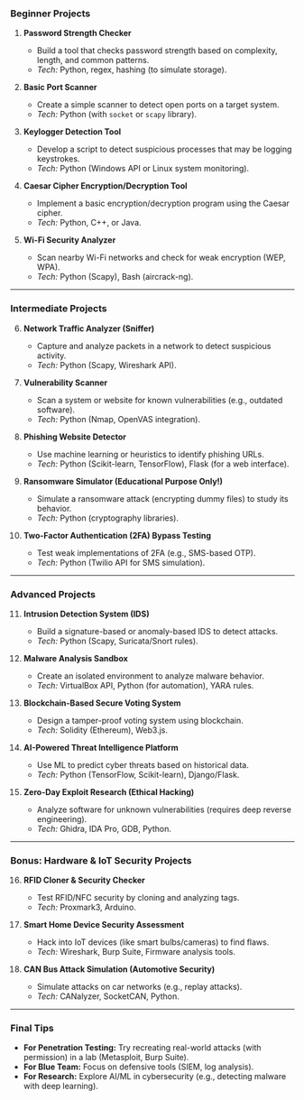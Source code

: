 ### **Beginner Projects**
1. **Password Strength Checker**  
   - Build a tool that checks password strength based on complexity, length, and common patterns.
   - *Tech:* Python, regex, hashing (to simulate storage).

2. **Basic Port Scanner**  
   - Create a simple scanner to detect open ports on a target system.
   - *Tech:* Python (with `socket` or `scapy` library).

3. **Keylogger Detection Tool**  
   - Develop a script to detect suspicious processes that may be logging keystrokes.
   - *Tech:* Python (Windows API or Linux system monitoring).

4. **Caesar Cipher Encryption/Decryption Tool**  
   - Implement a basic encryption/decryption program using the Caesar cipher.
   - *Tech:* Python, C++, or Java.

5. **Wi-Fi Security Analyzer**  
   - Scan nearby Wi-Fi networks and check for weak encryption (WEP, WPA).
   - *Tech:* Python (Scapy), Bash (aircrack-ng).

---

### **Intermediate Projects**
6. **Network Traffic Analyzer (Sniffer)**  
   - Capture and analyze packets in a network to detect suspicious activity.
   - *Tech:* Python (Scapy, Wireshark API).

7. **Vulnerability Scanner**  
   - Scan a system or website for known vulnerabilities (e.g., outdated software).
   - *Tech:* Python (Nmap, OpenVAS integration).

8. **Phishing Website Detector**  
   - Use machine learning or heuristics to identify phishing URLs.
   - *Tech:* Python (Scikit-learn, TensorFlow), Flask (for a web interface).

9. **Ransomware Simulator (Educational Purpose Only!)**  
   - Simulate a ransomware attack (encrypting dummy files) to study its behavior.
   - *Tech:* Python (cryptography libraries).

10. **Two-Factor Authentication (2FA) Bypass Testing**  
    - Test weak implementations of 2FA (e.g., SMS-based OTP).
    - *Tech:* Python (Twilio API for SMS simulation).

---

### **Advanced Projects**
11. **Intrusion Detection System (IDS)**  
    - Build a signature-based or anomaly-based IDS to detect attacks.
    - *Tech:* Python (Scapy, Suricata/Snort rules).

12. **Malware Analysis Sandbox**  
    - Create an isolated environment to analyze malware behavior.
    - *Tech:* VirtualBox API, Python (for automation), YARA rules.

13. **Blockchain-Based Secure Voting System**  
    - Design a tamper-proof voting system using blockchain.
    - *Tech:* Solidity (Ethereum), Web3.js.

14. **AI-Powered Threat Intelligence Platform**  
    - Use ML to predict cyber threats based on historical data.
    - *Tech:* Python (TensorFlow, Scikit-learn), Django/Flask.

15. **Zero-Day Exploit Research (Ethical Hacking)**  
    - Analyze software for unknown vulnerabilities (requires deep reverse engineering).
    - *Tech:* Ghidra, IDA Pro, GDB, Python.

---

### **Bonus: Hardware & IoT Security Projects**
16. **RFID Cloner & Security Checker**  
    - Test RFID/NFC security by cloning and analyzing tags.
    - *Tech:* Proxmark3, Arduino.

17. **Smart Home Device Security Assessment**  
    - Hack into IoT devices (like smart bulbs/cameras) to find flaws.
    - *Tech:* Wireshark, Burp Suite, Firmware analysis tools.

18. **CAN Bus Attack Simulation (Automotive Security)**  
    - Simulate attacks on car networks (e.g., replay attacks).
    - *Tech:* CANalyzer, SocketCAN, Python.

---

### **Final Tips**
- **For Penetration Testing:** Try recreating real-world attacks (with permission) in a lab (Metasploit, Burp Suite).
- **For Blue Team:** Focus on defensive tools (SIEM, log analysis).
- **For Research:** Explore AI/ML in cybersecurity (e.g., detecting malware with deep learning).
